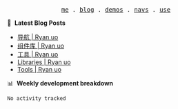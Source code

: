 <p align="center">
  <samp>
    <a href="https://ryanuo.cc">me</a> .
    <a href="https://ryanuo.cc/posts">blog</a> .
<!--     <a href="https://www.ryanuo.cc/projects">projects</a> . -->
    <a href="https://www.ryanuo.cc/demos">demos</a> .
    <a href="https://www.ryanuo.cc/navs">navs</a> .
    <a href="https://github.com/ryanuo/ryanuo/blob/master/use.md">use</a>
  </samp>
</p>

📕 &nbsp;**Latest Blog Posts**
<!-- BLOG-POST-LIST:START -->
- [导航 | Ryan uo](https://ryanuo.cc/zh/navs)
- [组件库 | Ryan uo](https://ryanuo.cc/zh/navs/libraries)
- [工具 | Ryan uo](https://ryanuo.cc/zh/navs/tools)
- [Libraries | Ryan uo](https://ryanuo.cc/navs/libraries)
- [Tools | Ryan uo](https://ryanuo.cc/navs/tools)
<!-- BLOG-POST-LIST:END -->

📊 &nbsp;**Weekly development breakdown**
<!--START_SECTION:waka-->

```txt
No activity tracked
```

<!--END_SECTION:waka-->

<!-- <p align="right"><img src="https://views.whatilearened.today/views/github/Rr210/Rr210.svg?cache=remove"/></p>
 -->
